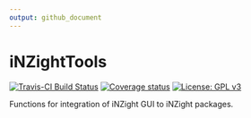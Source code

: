 ```yaml
---
output: github_document
---
```


<!-- README.md is generated from README.Rmd. Please edit that file -->



# iNZightTools
[![Travis-CI Build Status](https://travis-ci.org/iNZightVIT/iNZightTools.svg?branch=master)](https://travis-ci.org/iNZightVIT/iNZightTools)
[![Coverage status](https://codecov.io/gh/iNZightVIT/iNZightTools/branch/master/graph/badge.svg)](https://codecov.io/github/iNZightVIT/iNZightTools?branch=master)
[![License: GPL v3](https://img.shields.io/badge/License-GPL%20v3-blue.svg)](http://www.gnu.org/licenses/gpl-3.0)

Functions for integration of iNZight GUI to iNZight packages.


